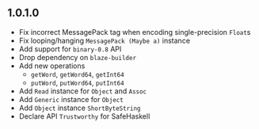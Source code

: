 ## 1.0.1.0

- Fix incorrect MessagePack tag when encoding single-precision `Float`s
- Fix looping/hanging `MessagePack (Maybe a)` instance
- Add support for `binary-0.8` API
- Drop dependency on `blaze-builder`
- Add new operations
   - `getWord`, `getWord64`, `getInt64`
   - `putWord`, `putWord64`, `putInt64`
- Add `Read` instance for `Object` and `Assoc`
- Add `Generic` instance for `Object`
- Add `Object` instance `ShortByteString`
- Declare API `Trustworthy` for SafeHaskell
